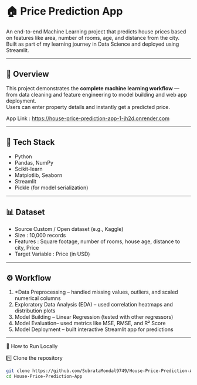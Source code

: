 # 🏠 Price Prediction App

An end-to-end Machine Learning project that predicts house prices based on features like area, number of rooms, age, and distance from the city.  
Built as part of my learning journey in Data Science and deployed using Streamlit.

---

## 📖 Overview
This project demonstrates the **complete machine learning workflow** — from data cleaning and feature engineering to model building and web app deployment.  
Users can enter property details and instantly get a predicted price.

App Link : https://house-price-prediction-app-1-jh2d.onrender.com

---



## 🧰 Tech Stack
- Python
- Pandas, NumPy
- Scikit-learn
- Matplotlib, Seaborn
- Streamlit
- Pickle (for model serialization)

---

## 📊 Dataset
- Source Custom / Open dataset (e.g., Kaggle)
- Size : 10,000 records  
- Features : Square footage, number of rooms, house age, distance to city, Price  
- Target Variable : Price (in USD)

---

## ⚙️ Workflow
1. *Data Preprocessing – handled missing values, outliers, and scaled numerical columns  
2. Exploratory Data Analysis (EDA)  – used correlation heatmaps and distribution plots  
3. Model Building – Linear Regression (tested with other regressors)  
4. Model Evaluation– used metrics like MSE, RMSE, and R² Score  
5. Model Deployment – built interactive Streamlit app for predictions  

---

🚀 How to Run Locally

1️⃣ Clone the repository
```bash
git clone https://github.com/SubrataMondal9749/House-Price-Prediction-App.git
cd House-Price-Prediction-App
